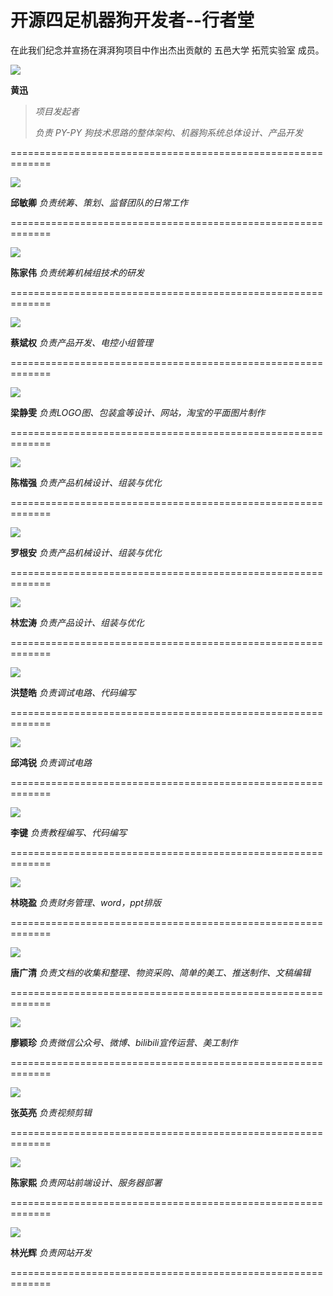 # 开源四足机器狗开发者--行者堂



在此我们纪念并宣扬在湃湃狗项目中作出杰出贡献的 五邑大学 拓荒实验室 成员。



![](/pho/2.png)

**黄迅**

>*项目发起者*
>
>*负责 PY-PY 狗技术思路的整体架构、机器狗系统总体设计、产品开发*

=============================================================

![](/pho/1.png)

**邱敏卿**  *负责统筹、策划、监督团队的日常工作*

=============================================================

![](/pho/3.png)

**陈家伟** *负责统筹机械组技术的研发*

=============================================================

![](/pho/4.png)

**蔡斌权** *负责产品开发、电控小组管理*

=============================================================

![](/pho/5.png)

**梁静雯** *负责LOGO图、包装盒等设计、网站，淘宝的平面图片制作*

=============================================================

![](/pho/6.png)

**陈楷强** *负责产品机械设计、组装与优化*

=============================================================

![](/pho/7.png)

**罗根安** *负责产品机械设计、组装与优化*

=============================================================

![](/pho/8.png)

**林宏涛** *负责产品设计、组装与优化*

=============================================================

![](/pho/9.png)

**洪楚皓** *负责调试电路、代码编写*

=============================================================

![](/pho/16.png)

**邱鸿锐** *负责调试电路*

=============================================================

![](/pho/17.png)

**李键** *负责教程编写、代码编写*

=============================================================

![](/pho/10.png)

**林晓盈** *负责财务管理、word，ppt排版*

=============================================================

![](/pho/11.png)

**唐广清** *负责文档的收集和整理、物资采购、简单的美工、推送制作、文稿编辑*

=============================================================

![](/pho/12.png)

**廖颖珍** *负责微信公众号、微博、bilibili宣传运营、美工制作*

=============================================================

![](/pho/13.png)

**张英亮** *负责视频剪辑*

=============================================================

![](/pho/14.png)

**陈家熙** *负责网站前端设计、服务器部署*

=============================================================

![](/pho/15.png)

**林光辉** *负责网站开发*

=============================================================